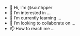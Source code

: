 - 👋 Hi, I’m @sou1hpper
- 👀 I’m interested in ... 
- 🌱 I’m currently learning ... 
- 💞️ I’m looking to collaborate on ...
- 📫 How to reach me ...

<!---
sou1hpper/sou1hpper is a ✨ special ✨ repository because its `README.md` (this file) appears on your GitHub profile.
You can click the Preview link to take a look at your changes.
--->
